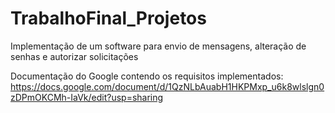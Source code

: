 # TrabalhoFinal_Projetos
 Implementação de um software para envio de mensagens, alteração de senhas e autorizar solicitações
 
 Documentação do Google contendo os requisitos implementados: https://docs.google.com/document/d/1QzNLbAuabH1HKPMxp_u6k8wlslgn0zDPmOKCMh-IaVk/edit?usp=sharing

